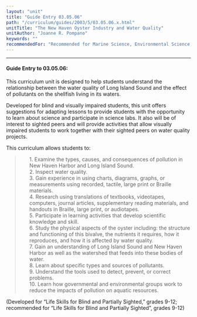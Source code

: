 ```yaml
---
layout: "unit"
title: "Guide Entry 03.05.06"
path: "/curriculum/guides/2003/5/03.05.06.x.html"
unitTitle: "The New Haven Oyster Industry and Water Quality"
unitAuthor: "Joanne R. Pompano"
keywords: ""
recommendedFor: "Recommended for Marine Science, Environmental Science, and Visually Impaired Students, grades 9-12."
---
```

<body>
<hr/>
<h4>
Guide Entry to 03.05.06:
</h4>
<p>
This curriculum unit is designed to help students understand the relationship between the water quality of Long Island Sound and the effect of pollutants on the shellfish living in its waters.
</p>
<p>
Developed for blind and visually impaired students, this unit offers suggestions for adapting lessons to provide students with the opportunity to learn about science and participate in science labs.  It also will be of interest to sighted peers and will provide activities that allow visually impaired students to work together with their sighted peers on water quality projects.
</p>
<p>
This curriculum allows students to:
</p>
<blockquote>
<ul style="list-style-type: none">
<li>
1. Examine the types, causes, and consequences of pollution in New Haven Harbor and Long Island Sound.
</li>
<li>
2. Inspect water quality.
</li>
<li>
3. Gain experience in using charts, diagrams, graphs, or measurements using recorded, tactile, large print or Braille materials.
</li>
<li>
4. Research using translations of textbooks, videotapes, computers, journal articles, supplementary reading materials, and handouts in Braille, large print, or audiotapes.
</li>
<li>
5. Participate in learning activities that develop scientific knowledge and skill.
</li>
<li>
6. Study the physical aspects of the oyster including: the structure and functioning of this bivalve, the nutrients it requires, how it reproduces, and how it is affected by water quality.
</li>
<li>
7. Gain an understanding of Long Island Sound and New Haven Harbor as well as the watershed that feeds into these bodies of water.
</li>
<li>
8. Learn about specific types and sources of pollutants.
</li>
<li>
9. Understand the tools used to detect, prevent, or correct problems.
</li>
<li>
10. Learn how governmental and environmental groups work to reduce the impacts of pollution on aquatic resources.
</li>
</ul>
</blockquote>
<p>
(Developed for “Life Skills for Blind and Partially Sighted,” grades 9-12; recommended for “Life Skills for Blind and Partially Sighted”, grades 9-12)
</p>
</body>

